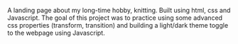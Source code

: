A landing page about my long-time hobby, knitting. Built using html, css and Javascript.
The goal of this project was to practice using some advanced css properties (transform, transition) and building a light/dark theme toggle to the webpage using Javascript.
